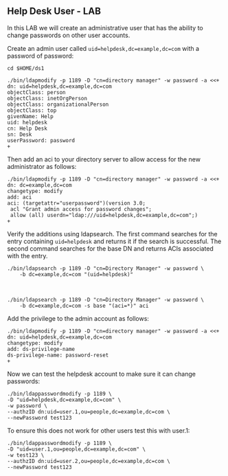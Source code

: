 Help Desk User - LAB
--------------------

In this LAB we will create an administrative user that has the ability to change
passwords on other user accounts.

Create an admin user called `uid=helpdesk,dc=example,dc=com` with a password of
password:

~~~~~~~~~~~~~~~~~~~~~~~~~~~~~~~~~~~~~~~~~~~~~~~~~~~~~~~~~~~~~~~~~~~~~~~~~~~~~~~~
cd $HOME/ds1
~~~~~~~~~~~~~~~~~~~~~~~~~~~~~~~~~~~~~~~~~~~~~~~~~~~~~~~~~~~~~~~~~~~~~~~~~~~~~~~~

~~~~~~~~~~~~~~~~~~~~~~~~~~~~~~~~~~~~~~~~~~~~~~~~~~~~~~~~~~~~~~~~~~~~~~~~~~~~~~~~
./bin/ldapmodify -p 1189 -D "cn=directory manager" -w password -a <<+
dn: uid=helpdesk,dc=example,dc=com
objectClass: person
objectClass: inetOrgPerson
objectClass: organizationalPerson
objectClass: top
givenName: Help
uid: helpdesk
cn: Help Desk
sn: Desk
userPassword: password
+
~~~~~~~~~~~~~~~~~~~~~~~~~~~~~~~~~~~~~~~~~~~~~~~~~~~~~~~~~~~~~~~~~~~~~~~~~~~~~~~~

Then add an aci to your directory server to allow access for the new
administrator as follows:

~~~~~~~~~~~~~~~~~~~~~~~~~~~~~~~~~~~~~~~~~~~~~~~~~~~~~~~~~~~~~~~~~~~~~~~~~~~~~~~~
./bin/ldapmodify -p 1189 -D "cn=directory manager" -w password -a <<+
dn: dc=example,dc=com
changetype: modify
add: aci
aci: (targetattr="userpassword")(version 3.0; 
 acl "Grant admin access for password changes"; 
 allow (all) userdn="ldap:///uid=helpdesk,dc=example,dc=com";)
+
~~~~~~~~~~~~~~~~~~~~~~~~~~~~~~~~~~~~~~~~~~~~~~~~~~~~~~~~~~~~~~~~~~~~~~~~~~~~~~~~

Verify the additions using ldapsearch. The first command searches for the entry
containing `uid=helpdesk` and returns it if the search is successful. The second
command searches for the base DN and returns ACIs associated with the entry.

~~~~~~~~~~~~~~~~~~~~~~~~~~~~~~~~~~~~~~~~~~~~~~~~~~~~~~~~~~~~~~~~~~~~~~~~~~~~~~~~
./bin/ldapsearch -p 1189 -D "cn=Directory Manager" -w password \
    -b dc=example,dc=com "(uid=helpdesk)"
~~~~~~~~~~~~~~~~~~~~~~~~~~~~~~~~~~~~~~~~~~~~~~~~~~~~~~~~~~~~~~~~~~~~~~~~~~~~~~~~

 

~~~~~~~~~~~~~~~~~~~~~~~~~~~~~~~~~~~~~~~~~~~~~~~~~~~~~~~~~~~~~~~~~~~~~~~~~~~~~~~~
./bin/ldapsearch -p 1189 -D "cn=Directory Manager" -w password \
    -b dc=example,dc=com -s base "(aci=*)" aci
~~~~~~~~~~~~~~~~~~~~~~~~~~~~~~~~~~~~~~~~~~~~~~~~~~~~~~~~~~~~~~~~~~~~~~~~~~~~~~~~

Add the privilege to the admin account as follows:

~~~~~~~~~~~~~~~~~~~~~~~~~~~~~~~~~~~~~~~~~~~~~~~~~~~~~~~~~~~~~~~~~~~~~~~~~~~~~~~~
./bin/ldapmodify -p 1189 -D "cn=directory manager" -w password -a <<+
dn: uid=helpdesk,dc=example,dc=com
changetype: modify
add: ds-privilege-name
ds-privilege-name: password-reset
+
~~~~~~~~~~~~~~~~~~~~~~~~~~~~~~~~~~~~~~~~~~~~~~~~~~~~~~~~~~~~~~~~~~~~~~~~~~~~~~~~

Now we can test the helpdesk account to make sure it can change passwords:

~~~~~~~~~~~~~~~~~~~~~~~~~~~~~~~~~~~~~~~~~~~~~~~~~~~~~~~~~~~~~~~~~~~~~~~~~~~~~~~~
./bin/ldappasswordmodify -p 1189 \
-D "uid=helpdesk,dc=example,dc=com" \
-w password \
--authzID dn:uid=user.1,ou=people,dc=example,dc=com \
--newPassword test123
~~~~~~~~~~~~~~~~~~~~~~~~~~~~~~~~~~~~~~~~~~~~~~~~~~~~~~~~~~~~~~~~~~~~~~~~~~~~~~~~

To ensure this does not work for other users test this with user.1:

~~~~~~~~~~~~~~~~~~~~~~~~~~~~~~~~~~~~~~~~~~~~~~~~~~~~~~~~~~~~~~~~~~~~~~~~~~~~~~~~
./bin/ldappasswordmodify -p 1189 \
-D "uid=user.1,ou=people,dc=example,dc=com" \
-w test123 \
--authzID dn:uid=user.2,ou=people,dc=example,dc=com \
--newPassword test123
~~~~~~~~~~~~~~~~~~~~~~~~~~~~~~~~~~~~~~~~~~~~~~~~~~~~~~~~~~~~~~~~~~~~~~~~~~~~~~~~
